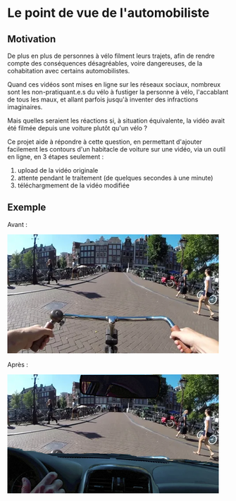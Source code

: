 # Le point de vue de l'automobiliste

## Motivation

De plus en plus de personnes à vélo filment leurs trajets, afin de rendre compte
des conséquences désagréables, voire dangereuses, de la cohabitation avec
certains automobilistes.

Quand ces vidéos sont mises en ligne sur les réseaux sociaux, nombreux sont les
non-pratiquant.e.s du vélo à fustiger la personne à vélo, l'accablant de tous
les maux, et allant parfois jusqu'à inventer des infractions imaginaires.

Mais quelles seraient les réactions si, à situation équivalente, la vidéo avait
été filmée depuis une voiture plutôt qu'un vélo ?

Ce projet aide à répondre à cette question, en permettant d'ajouter facilement
les contours d'un habitacle de voiture sur une vidéo, via un outil en ligne, en
3 étapes seulement :
1. upload de la vidéo originale
2. attente pendant le traitement (de quelques secondes à une minute)
3. téléchargmement de la vidéo modifiée

## Exemple

Avant :

![Point de vue du cycliste](/examples/before.webp)

Après :

![Point de vue de l'automobiliste](/examples/after.webp)
